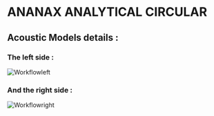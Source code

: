 # ANANAX ANALYTICAL CIRCULAR
## Acoustic Models details :

### The left side :

![Workflowleft](https://user-images.githubusercontent.com/45098441/86544063-2fce5280-bf24-11ea-92e4-7870351254be.JPG)


### And the right side :

![Workflowright](https://user-images.githubusercontent.com/45098441/86544064-3066e900-bf24-11ea-8a3f-8c5a8c744604.JPG)


